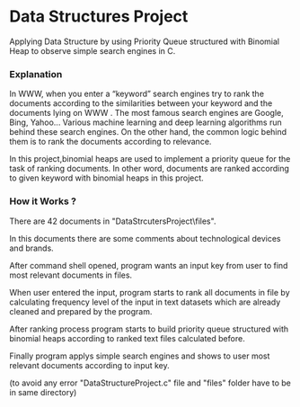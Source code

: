 # Data Structures Project

Applying Data Structure by using Priority Queue structured with Binomial Heap to observe simple search engines in C.

### Explanation

In WWW, when you enter a “keyword” search engines try to rank the documents
according to the similarities between your keyword and the documents lying on
WWW . The most famous search engines are Google, Bing, Yahoo... Various
machine learning and deep learning algorithms run behind these search engines. On
the other hand, the common logic behind them is to rank the documents according to
relevance.

In this project,binomial heaps are used to implement a priority queue for the
task of ranking documents. In other word, documents are ranked according to
given keyword with binomial heaps in this project.

### How it Works ? 

There are 42 documents in "DataStrcutersProject\files".

In this documents there are some comments about technological devices and brands.

After command shell opened, program wants an input key from user to find most relevant documents in files.

When user entered the input, program starts to rank all documents in file by calculating frequency level of the input in text datasets which are already cleaned and prepared by the program.

After ranking process program starts to build priority queue structured with binomial heaps according to ranked text files calculated before.

Finally program applys simple search engines and shows to user most relevant documents according to input key. 

(to avoid any error "DataStructureProject.c" file and "files" folder have to be in same directory)
